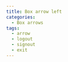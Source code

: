 ```yaml
---
title: Box arrow left
categories:
  - Box arrows
tags:
  - arrow
  - logout
  - signout
  - exit
---
```

